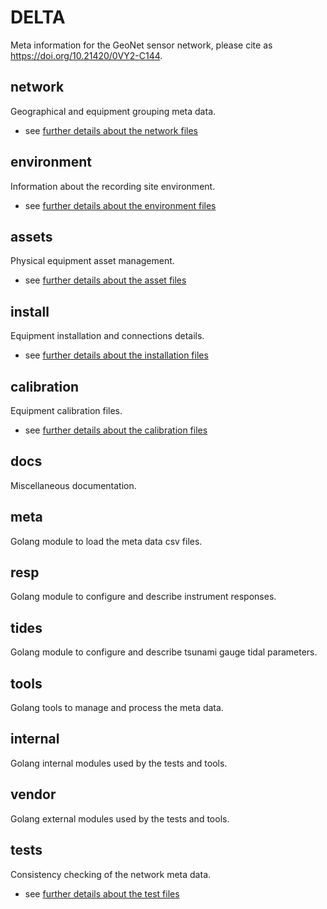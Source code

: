 # DELTA

Meta information for the GeoNet sensor network, please cite as https://doi.org/10.21420/0VY2-C144.

## network

Geographical and equipment grouping meta data.

- see [further details about the network files](network/README.md)

## environment

Information about the recording site environment.

- see [further details about the environment files](environment/README.md)

## assets

Physical equipment asset management.

- see [further details about the asset files](assets/README.md)

## install

Equipment installation and connections details.

- see [further details about the installation files](install/README.md)

## calibration

Equipment calibration files.

- see [further details about the calibration files](calibration/README.md)

## docs

Miscellaneous documentation.

## meta

Golang module to load the meta data csv files.

## resp

Golang module to configure and describe instrument responses.

## tides

Golang module to configure and describe tsunami gauge tidal parameters.

## tools

Golang tools to manage and process the meta data.

## internal

Golang internal modules used by the tests and tools.

## vendor

Golang external modules used by the tests and tools.

## tests

Consistency checking of the network meta data.
- see [further details about the test files](tests/README.md)

